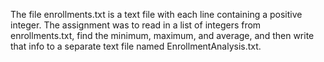 The file enrollments.txt is a text file with each line containing a positive integer.
The assignment was to read in a list of integers from enrollments.txt, find the minimum, maximum, and average, 
and then write that info to a separate text file named EnrollmentAnalysis.txt.
